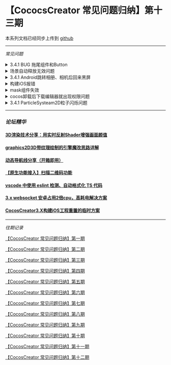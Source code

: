 # 【CococsCreator 常见问题归纳】第十三期
本系列文档已经同步上传到 [github](https://github.com/Jno1995/CocosCreator-FAQ)

---
*常见问题*
<details>
 <summary>3.4.1 BUG 拖尾组件和Button</summary>
 解决方案：

 1. button 问题可参考 pr: https://github.com/cocos-creator/engine/pull/10084 
   
 2. 拖尾报错（this._assembler.updateColor is not a function）：https://github.com/cocos-creator/engine/pull/10055 
 
    ps：3.4.2 已修复。
    
 [查看原文](https://forum.cocos.org/t/topic/131882)
</details>

<details>
 <summary>场景自动释放无效问题</summary>
 > 原因：  

 释放有延时性，延迟打印信息可看到有正常释放。

 [查看原文](https://forum.cocos.org/t/topic/131764)
</details>

<details>
 <summary>3.4.1 Android跳转相册、相机后回来黑屏</summary>
 解决方案：<br>
 合并修复 pr: https://github.com/cocos-creator/engine-native/pull/4268

 [查看原文](https://forum.cocos.org/t/topic/131577)
</details>

<details>
 <summary>构建iOS报错</summary>
 报错：<br>
 run cmake with -S /Users/Cocos Creater/MyProject/native/engine/ios -GXcode -B/Users/Cocos Creater/MyProject/build/ios/proj -DCMAKE_SYSTEM_NAME=iOS -DCMAKE_CXX_COMPILER=clang++ -DCMAKE_C_COMPILER=clang -DRES_DIR="/Users/Cocos Creater/LShapes/build/iOS"
 error: [cmake-err] CMake Error: The source directory “/Creater/MyProject/build/ios/proj” does not exist.<br><br>
 解决方案：<br>
 将路径中的空格去掉(Cocos Creater -> CocosCreater)

 [查看原文](https://forum.cocos.org/t/topic/131880)
</details>

<details>
 <summary>mask组件失效</summary>
 问题：node节点上添加了mask组件后，然后动态添加sp.Skeleton组件，播放spine动画时mask组件就失效了<br><br>

 解决方案：<br>
 3.4.2 已修复。

 [查看原文](https://forum.cocos.org/t/topic/130994)
</details>

<details>
 <summary>cocos卸载后下载编辑器就出现权限问题</summary>
 解决方案：
 使用管理员权限打开 dashboard。

 [查看原文](https://forum.cocos.org/t/topic/131951)
</details>

<details>
 <summary>3.4.1 ParticleSysteam2D粒子闪烁问题</summary>
 解决方案：<br>
 3.4.2 已修复。<br>修复 pr: https://github.com/cocos-creator/engine/pull/10038

 [查看原文](https://forum.cocos.org/t/topic/132014)
</details>

---

### *论坛精华*

#### [3D渲染技术分享：用实时反射Shader增强画面颜值](https://forum.cocos.org/t/topic/132051)

#### [graphics2D3D带纹理绘制的引擎魔改思路详解](https://forum.cocos.org/t/topic/131608)

#### [动态导航线分享（开箱即用）](https://forum.cocos.org/t/topic/132097)

#### [【原生功能接入】扫描二维码功能](https://forum.cocos.org/t/topic/131485)

#### [vscode 中使用 eslint 检测、自动格式化 TS 代码](https://forum.cocos.org/t/topic/131873)

#### [3.x websocket 安卓占用2倍cpu，高耗电解决方案](https://forum.cocos.org/t/topic/132026)

#### [CocosCreator3.X构建iOS工程重置的临时方案](https://forum.cocos.org/t/topic/132107)
---
*往期记录*

[【CocosCreator 常见问题归纳】第一期](https://forum.cocos.com/t/cocoscreator/74555)

[【CocosCreator 常见问题归纳】第二期](https://forum.cocos.com/t/cocoscreator/77714)

[【CocosCreator 常见问题归纳】第三期](https://forum.cocos.com/t/cocos-creator/80350)

[【CocosCreator 常见问题归纳】第四期](https://forum.cocos.com/t/cocos-creator/81800)

[【CocosCreator 常见问题归纳】第五期](https://forum.cocos.org/t/cococscreator/85032)

[【CocosCreator 常见问题归纳】第六期](https://forum.cocos.org/t/cococscreator/85751)

[【CocosCreator 常见问题归纳】第七期](https://forum.cocos.org/t/cococscreator/86570)

[【CocosCreator 常见问题归纳】第八期](https://forum.cocos.org/t/cococscreator/87919)

[【CocosCreator 常见问题归纳】第九期](https://forum.cocos.org/t/cococscreator/88850)

[【CocosCreator 常见问题归纳】第十期](https://forum.cocos.org/t/cococscreator/90174)

[【CocosCreator 常见问题归纳】第十一期](https://forum.cocos.org/t/topic/131524)

[【CocosCreator 常见问题归纳】第十二期](https://forum.cocos.org/t/topic/131843)